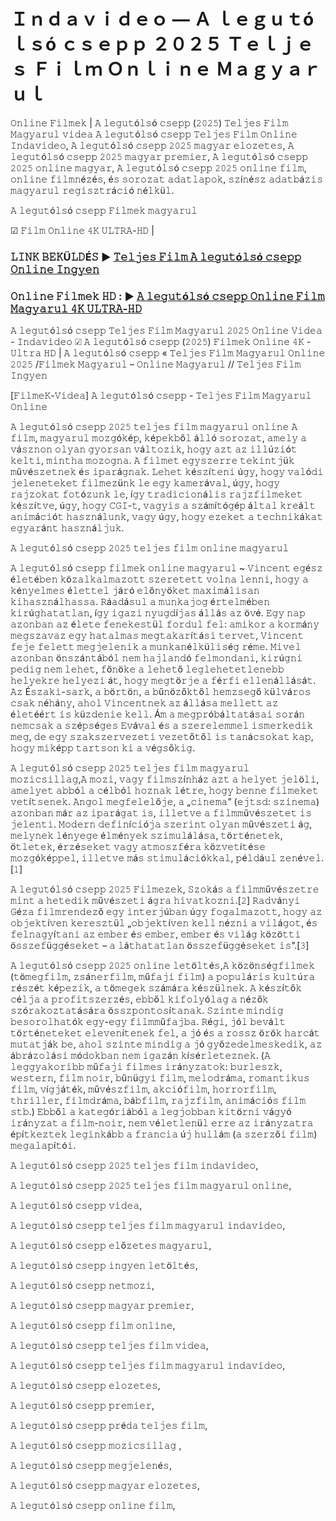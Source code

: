 # Ｉｎｄａｖｉｄｅｏ — Ａ ｌｅｇｕｔóｌｓó ｃｓｅｐｐ ２０２５ Ｔｅｌｊｅｓ Ｆｉｌｍ Ｏｎｌｉｎｅ Ｍａｇｙａｒｕｌ

𝙾𝚗𝚕𝚒𝚗𝚎 𝙵𝚒𝚕𝚖𝚎𝚔 | 𝙰 𝚕𝚎𝚐𝚞𝚝ó𝚕𝚜ó 𝚌𝚜𝚎𝚙𝚙 (𝟸𝟶𝟸𝟻) 𝚃𝚎𝚕𝚓𝚎𝚜 𝙵𝚒𝚕𝚖 𝙼𝚊𝚐𝚢𝚊𝚛𝚞𝚕 𝚟𝚒𝚍𝚎𝚊 𝙰 𝚕𝚎𝚐𝚞𝚝ó𝚕𝚜ó 𝚌𝚜𝚎𝚙𝚙 𝚃𝚎𝚕𝚓𝚎𝚜 𝙵𝚒𝚕𝚖 𝙾𝚗𝚕𝚒𝚗𝚎 𝙸𝚗𝚍𝚊𝚟𝚒𝚍𝚎𝚘, 𝙰 𝚕𝚎𝚐𝚞𝚝ó𝚕𝚜ó 𝚌𝚜𝚎𝚙𝚙 𝟸𝟶𝟸𝟻 𝚖𝚊𝚐𝚢𝚊𝚛 𝚎𝚕𝚘𝚣𝚎𝚝𝚎𝚜, 𝙰 𝚕𝚎𝚐𝚞𝚝ó𝚕𝚜ó 𝚌𝚜𝚎𝚙𝚙 𝟸𝟶𝟸𝟻 𝚖𝚊𝚐𝚢𝚊𝚛 𝚙𝚛𝚎𝚖𝚒𝚎𝚛, 𝙰 𝚕𝚎𝚐𝚞𝚝ó𝚕𝚜ó 𝚌𝚜𝚎𝚙𝚙 𝟸𝟶𝟸𝟻 𝚘𝚗𝚕𝚒𝚗𝚎 𝚖𝚊𝚐𝚢𝚊𝚛, 𝙰 𝚕𝚎𝚐𝚞𝚝ó𝚕𝚜ó 𝚌𝚜𝚎𝚙𝚙 𝟸𝟶𝟸𝟻 𝚘𝚗𝚕𝚒𝚗𝚎 𝚏𝚒𝚕𝚖, 𝚘𝚗𝚕𝚒𝚗𝚎 𝚏𝚒𝚕𝚖𝚗é𝚣é𝚜, é𝚜 𝚜𝚘𝚛𝚘𝚣𝚊𝚝 𝚊𝚍𝚊𝚝𝚕𝚊𝚙𝚘𝚔, 𝚜𝚣í𝚗é𝚜𝚣 𝚊𝚍𝚊𝚝𝚋á𝚣𝚒𝚜 𝚖𝚊𝚐𝚢𝚊𝚛𝚞𝚕 𝚛𝚎𝚐𝚒𝚜𝚣𝚝𝚛á𝚌𝚒ó 𝚗é𝚕𝚔ü𝚕.

𝙰 𝚕𝚎𝚐𝚞𝚝ó𝚕𝚜ó 𝚌𝚜𝚎𝚙𝚙 𝙵𝚒𝚕𝚖𝚎𝚔 𝚖𝚊𝚐𝚢𝚊𝚛𝚞𝚕

☑ 𝙵𝚒𝚕𝚖 𝙾𝚗𝚕𝚒𝚗𝚎 𝟺𝙺 𝚄𝙻𝚃𝚁𝙰-𝙷𝙳 |

### 𝙻𝙸𝙽𝙺 𝙱𝙴𝙺Ü𝙻𝙳É𝚂 ▶️ [𝚃𝚎𝚕𝚓𝚎𝚜 𝙵𝚒𝚕𝚖 𝙰 𝚕𝚎𝚐𝚞𝚝ó𝚕𝚜ó 𝚌𝚜𝚎𝚙𝚙 𝙾𝚗𝚕𝚒𝚗𝚎 𝙸𝚗𝚐𝚢𝚎𝚗](https://t.co/NL65qISlHY)

### 𝙾𝚗𝚕𝚒𝚗𝚎 𝙵𝚒𝚕𝚖𝚎𝚔 𝙷𝙳 : ▶️ [𝙰 𝚕𝚎𝚐𝚞𝚝ó𝚕𝚜ó 𝚌𝚜𝚎𝚙𝚙 𝙾𝚗𝚕𝚒𝚗𝚎 𝙵𝚒𝚕𝚖 𝙼𝚊𝚐𝚢𝚊𝚛𝚞𝚕 𝟺𝙺 𝚄𝙻𝚃𝚁𝙰-𝙷𝙳](https://t.co/NL65qISlHY)

𝙰 𝚕𝚎𝚐𝚞𝚝ó𝚕𝚜ó 𝚌𝚜𝚎𝚙𝚙 𝚃𝚎𝚕𝚓𝚎𝚜 𝙵𝚒𝚕𝚖 𝙼𝚊𝚐𝚢𝚊𝚛𝚞𝚕 𝟸𝟶𝟸𝟻 𝙾𝚗𝚕𝚒𝚗𝚎 𝚅𝚒𝚍𝚎𝚊 - 𝙸𝚗𝚍𝚊𝚟𝚒𝚍𝚎𝚘 ☑ 𝙰 𝚕𝚎𝚐𝚞𝚝ó𝚕𝚜ó 𝚌𝚜𝚎𝚙𝚙 (𝟸𝟶𝟸𝟻) 𝙵𝚒𝚕𝚖𝚎𝚔 𝙾𝚗𝚕𝚒𝚗𝚎 𝟺𝙺 - 𝚄𝚕𝚝𝚛𝚊 𝙷𝙳 | 𝙰 𝚕𝚎𝚐𝚞𝚝ó𝚕𝚜ó 𝚌𝚜𝚎𝚙𝚙 « 𝚃𝚎𝚕𝚓𝚎𝚜 𝙵𝚒𝚕𝚖 𝙼𝚊𝚐𝚢𝚊𝚛𝚞𝚕 𝙾𝚗𝚕𝚒𝚗𝚎 𝟸𝟶𝟸𝟻 /𝙵𝚒𝚕𝚖𝚎𝚔 𝙼𝚊𝚐𝚢𝚊𝚛𝚞𝚕 – 𝙾𝚗𝚕𝚒𝚗𝚎 𝙼𝚊𝚐𝚢𝚊𝚛𝚞𝚕 // 𝚃𝚎𝚕𝚓𝚎𝚜 𝙵𝚒𝚕𝚖 𝙸𝚗𝚐𝚢𝚎𝚗

[𝙵𝚒𝚕𝚖𝚎𝙺-𝚅𝚒𝚍𝚎𝚊] 𝙰 𝚕𝚎𝚐𝚞𝚝ó𝚕𝚜ó 𝚌𝚜𝚎𝚙𝚙 - 𝚃𝚎𝚕𝚓𝚎𝚜 𝙵𝚒𝚕𝚖 𝙼𝚊𝚐𝚢𝚊𝚛𝚞𝚕 𝙾𝚗𝚕𝚒𝚗𝚎

𝙰 𝚕𝚎𝚐𝚞𝚝ó𝚕𝚜ó 𝚌𝚜𝚎𝚙𝚙 𝟸𝟶𝟸𝟻 𝚝𝚎𝚕𝚓𝚎𝚜 𝚏𝚒𝚕𝚖 𝚖𝚊𝚐𝚢𝚊𝚛𝚞𝚕 𝚘𝚗𝚕𝚒𝚗𝚎 𝙰 𝚏𝚒𝚕𝚖, 𝚖𝚊𝚐𝚢𝚊𝚛𝚞𝚕 𝚖𝚘𝚣𝚐ó𝚔é𝚙, 𝚔é𝚙𝚎𝚔𝚋ő𝚕 á𝚕𝚕ó 𝚜𝚘𝚛𝚘𝚣𝚊𝚝, 𝚊𝚖𝚎𝚕𝚢 𝚊 𝚟á𝚜𝚣𝚗𝚘𝚗 𝚘𝚕𝚢𝚊𝚗 𝚐𝚢𝚘𝚛𝚜𝚊𝚗 𝚟á𝚕𝚝𝚘𝚣𝚒𝚔, 𝚑𝚘𝚐𝚢 𝚊𝚣𝚝 𝚊𝚣 𝚒𝚕𝚕ú𝚣𝚒ó𝚝 𝚔𝚎𝚕𝚝𝚒, 𝚖𝚒𝚗𝚝𝚑𝚊 𝚖𝚘𝚣𝚘𝚐𝚗𝚊. 𝙰 𝚏𝚒𝚕𝚖𝚎𝚝 𝚎𝚐𝚢𝚜𝚣𝚎𝚛𝚛𝚎 𝚝𝚎𝚔𝚒𝚗𝚝𝚓ü𝚔 𝚖ű𝚟é𝚜𝚣𝚎𝚝𝚗𝚎𝚔 é𝚜 𝚒𝚙𝚊𝚛á𝚐𝚗𝚊𝚔. 𝙻𝚎𝚑𝚎𝚝 𝚔é𝚜𝚣í𝚝𝚎𝚗𝚒 ú𝚐𝚢, 𝚑𝚘𝚐𝚢 𝚟𝚊𝚕ó𝚍𝚒 𝚓𝚎𝚕𝚎𝚗𝚎𝚝𝚎𝚔𝚎𝚝 𝚏𝚒𝚕𝚖𝚎𝚣ü𝚗𝚔 𝚕𝚎 𝚎𝚐𝚢 𝚔𝚊𝚖𝚎𝚛á𝚟𝚊𝚕, ú𝚐𝚢, 𝚑𝚘𝚐𝚢 𝚛𝚊𝚓𝚣𝚘𝚔𝚊𝚝 𝚏𝚘𝚝ó𝚣𝚞𝚗𝚔 𝚕𝚎, í𝚐𝚢 𝚝𝚛𝚊𝚍𝚒𝚌𝚒𝚘𝚗á𝚕𝚒𝚜 𝚛𝚊𝚓𝚣𝚏𝚒𝚕𝚖𝚎𝚔𝚎𝚝 𝚔é𝚜𝚣í𝚝𝚟𝚎, ú𝚐𝚢, 𝚑𝚘𝚐𝚢 𝙲𝙶𝙸-𝚝, 𝚟𝚊𝚐𝚢𝚒𝚜 𝚊 𝚜𝚣á𝚖í𝚝ó𝚐é𝚙 á𝚕𝚝𝚊𝚕 𝚔𝚛𝚎á𝚕𝚝 𝚊𝚗𝚒𝚖á𝚌𝚒ó𝚝 𝚑𝚊𝚜𝚣𝚗á𝚕𝚞𝚗𝚔, 𝚟𝚊𝚐𝚢 ú𝚐𝚢, 𝚑𝚘𝚐𝚢 𝚎𝚣𝚎𝚔𝚎𝚝 𝚊 𝚝𝚎𝚌𝚑𝚗𝚒𝚔á𝚔𝚊𝚝 𝚎𝚐𝚢𝚊𝚛á𝚗𝚝 𝚑𝚊𝚜𝚣𝚗á𝚕𝚓𝚞𝚔.

𝙰 𝚕𝚎𝚐𝚞𝚝ó𝚕𝚜ó 𝚌𝚜𝚎𝚙𝚙 𝟸𝟶𝟸𝟻 𝚝𝚎𝚕𝚓𝚎𝚜 𝚏𝚒𝚕𝚖 𝚘𝚗𝚕𝚒𝚗𝚎 𝚖𝚊𝚐𝚢𝚊𝚛𝚞𝚕

𝙰 𝚕𝚎𝚐𝚞𝚝ó𝚕𝚜ó 𝚌𝚜𝚎𝚙𝚙 𝚏𝚒𝚕𝚖𝚎𝚔 𝚘𝚗𝚕𝚒𝚗𝚎 𝚖𝚊𝚐𝚢𝚊𝚛𝚞𝚕 ~ 𝚅𝚒𝚗𝚌𝚎𝚗𝚝 𝚎𝚐é𝚜𝚣 é𝚕𝚎𝚝é𝚋𝚎𝚗 𝚔ö𝚣𝚊𝚕𝚔𝚊𝚕𝚖𝚊𝚣𝚘𝚝𝚝 𝚜𝚣𝚎𝚛𝚎𝚝𝚎𝚝𝚝 𝚟𝚘𝚕𝚗𝚊 𝚕𝚎𝚗𝚗𝚒, 𝚑𝚘𝚐𝚢 𝚊 𝚔é𝚗𝚢𝚎𝚕𝚖𝚎𝚜 é𝚕𝚎𝚝𝚝𝚎𝚕 𝚓á𝚛ó 𝚎𝚕ő𝚗𝚢ö𝚔𝚎𝚝 𝚖𝚊𝚡𝚒𝚖á𝚕𝚒𝚜𝚊𝚗 𝚔𝚒𝚑𝚊𝚜𝚣𝚗á𝚕𝚑𝚊𝚜𝚜𝚊. 𝚁á𝚊𝚍á𝚜𝚞𝚕 𝚊 𝚖𝚞𝚗𝚔𝚊𝚓𝚘𝚐 é𝚛𝚝𝚎𝚕𝚖é𝚋𝚎𝚗 𝚔𝚒𝚛ú𝚐𝚑𝚊𝚝𝚊𝚝𝚕𝚊𝚗, í𝚐𝚢 𝚒𝚐𝚊𝚣𝚒 𝚗𝚢𝚞𝚐𝚍í𝚓𝚊𝚜 á𝚕𝚕á𝚜 𝚊𝚣 ö𝚟é. 𝙴𝚐𝚢 𝚗𝚊𝚙 𝚊𝚣𝚘𝚗𝚋𝚊𝚗 𝚊𝚣 é𝚕𝚎𝚝𝚎 𝚏𝚎𝚗𝚎𝚔𝚎𝚜𝚝ü𝚕 𝚏𝚘𝚛𝚍𝚞𝚕 𝚏𝚎𝚕: 𝚊𝚖𝚒𝚔𝚘𝚛 𝚊 𝚔𝚘𝚛𝚖á𝚗𝚢 𝚖𝚎𝚐𝚜𝚣𝚊𝚟𝚊𝚣 𝚎𝚐𝚢 𝚑𝚊𝚝𝚊𝚕𝚖𝚊𝚜 𝚖𝚎𝚐𝚝𝚊𝚔𝚊𝚛í𝚝á𝚜𝚒 𝚝𝚎𝚛𝚟𝚎𝚝, 𝚅𝚒𝚗𝚌𝚎𝚗𝚝 𝚏𝚎𝚓𝚎 𝚏𝚎𝚕𝚎𝚝𝚝 𝚖𝚎𝚐𝚓𝚎𝚕𝚎𝚗𝚒𝚔 𝚊 𝚖𝚞𝚗𝚔𝚊𝚗é𝚕𝚔ü𝚕𝚒𝚜é𝚐 𝚛é𝚖𝚎. 𝙼𝚒𝚟𝚎𝚕 𝚊𝚣𝚘𝚗𝚋𝚊𝚗 ö𝚗𝚜𝚣á𝚗𝚝á𝚋ó𝚕 𝚗𝚎𝚖 𝚑𝚊𝚓𝚕𝚊𝚗𝚍ó 𝚏𝚎𝚕𝚖𝚘𝚗𝚍𝚊𝚗𝚒, 𝚔𝚒𝚛ú𝚐𝚗𝚒 𝚙𝚎𝚍𝚒𝚐 𝚗𝚎𝚖 𝚕𝚎𝚑𝚎𝚝, 𝚏ő𝚗ö𝚔𝚎 𝚊 𝚕𝚎𝚑𝚎𝚝ő 𝚕𝚎𝚐𝚕𝚎𝚑𝚎𝚝𝚎𝚝𝚕𝚎𝚗𝚎𝚋𝚋 𝚑𝚎𝚕𝚢𝚎𝚔𝚛𝚎 𝚑𝚎𝚕𝚢𝚎𝚣𝚒 á𝚝, 𝚑𝚘𝚐𝚢 𝚖𝚎𝚐𝚝ö𝚛𝚓𝚎 𝚊 𝚏é𝚛𝚏𝚒 𝚎𝚕𝚕𝚎𝚗á𝚕𝚕á𝚜á𝚝. 𝙰𝚣 É𝚜𝚣𝚊𝚔𝚒-𝚜𝚊𝚛𝚔, 𝚊 𝚋ö𝚛𝚝ö𝚗, 𝚊 𝚋ű𝚗ö𝚣ő𝚔𝚝ő𝚕 𝚑𝚎𝚖𝚣𝚜𝚎𝚐ő 𝚔ü𝚕𝚟á𝚛𝚘𝚜 𝚌𝚜𝚊𝚔 𝚗é𝚑á𝚗𝚢, 𝚊𝚑𝚘𝚕 𝚅𝚒𝚗𝚌𝚎𝚗𝚝𝚗𝚎𝚔 𝚊𝚣 á𝚕𝚕á𝚜𝚊 𝚖𝚎𝚕𝚕𝚎𝚝𝚝 𝚊𝚣 é𝚕𝚎𝚝éé𝚛𝚝 𝚒𝚜 𝚔ü𝚣𝚍𝚎𝚗𝚒𝚎 𝚔𝚎𝚕𝚕. Á𝚖 𝚊 𝚖𝚎𝚐𝚙𝚛ó𝚋á𝚕𝚝𝚊𝚝á𝚜𝚊𝚒 𝚜𝚘𝚛á𝚗 𝚗𝚎𝚖𝚌𝚜𝚊𝚔 𝚊 𝚜𝚣é𝚙𝚜é𝚐𝚎𝚜 𝙴𝚟á𝚟𝚊𝚕 é𝚜 𝚊 𝚜𝚣𝚎𝚛𝚎𝚕𝚎𝚖𝚖𝚎𝚕 𝚒𝚜𝚖𝚎𝚛𝚔𝚎𝚍𝚒𝚔 𝚖𝚎𝚐, 𝚍𝚎 𝚎𝚐𝚢 𝚜𝚣𝚊𝚔𝚜𝚣𝚎𝚛𝚟𝚎𝚣𝚎𝚝𝚒 𝚟𝚎𝚣𝚎𝚝ő𝚝ő𝚕 𝚒𝚜 𝚝𝚊𝚗á𝚌𝚜𝚘𝚔𝚊𝚝 𝚔𝚊𝚙, 𝚑𝚘𝚐𝚢 𝚖𝚒𝚔é𝚙𝚙 𝚝𝚊𝚛𝚝𝚜𝚘𝚗 𝚔𝚒 𝚊 𝚟é𝚐𝚜ő𝚔𝚒𝚐.

𝙰 𝚕𝚎𝚐𝚞𝚝ó𝚕𝚜ó 𝚌𝚜𝚎𝚙𝚙 𝟸𝟶𝟸𝟻 𝚝𝚎𝚕𝚓𝚎𝚜 𝚏𝚒𝚕𝚖 𝚖𝚊𝚐𝚢𝚊𝚛𝚞𝚕 𝚖𝚘𝚣𝚒𝚌𝚜𝚒𝚕𝚕𝚊𝚐,𝙰 𝚖𝚘𝚣𝚒, 𝚟𝚊𝚐𝚢 𝚏𝚒𝚕𝚖𝚜𝚣í𝚗𝚑á𝚣 𝚊𝚣𝚝 𝚊 𝚑𝚎𝚕𝚢𝚎𝚝 𝚓𝚎𝚕ö𝚕𝚒, 𝚊𝚖𝚎𝚕𝚢𝚎𝚝 𝚊𝚋𝚋ó𝚕 𝚊 𝚌é𝚕𝚋ó𝚕 𝚑𝚘𝚣𝚗𝚊𝚔 𝚕é𝚝𝚛𝚎, 𝚑𝚘𝚐𝚢 𝚋𝚎𝚗𝚗𝚎 𝚏𝚒𝚕𝚖𝚎𝚔𝚎𝚝 𝚟𝚎𝚝í𝚝𝚜𝚎𝚗𝚎𝚔. 𝙰𝚗𝚐𝚘𝚕 𝚖𝚎𝚐𝚏𝚎𝚕𝚎𝚕ő𝚓𝚎, 𝚊 „𝚌𝚒𝚗𝚎𝚖𝚊” (𝚎𝚓𝚝𝚜𝚍: 𝚜𝚣𝚒𝚗𝚎𝚖𝚊) 𝚊𝚣𝚘𝚗𝚋𝚊𝚗 𝚖á𝚛 𝚊𝚣 𝚒𝚙𝚊𝚛á𝚐𝚊𝚝 𝚒𝚜, 𝚒𝚕𝚕𝚎𝚝𝚟𝚎 𝚊 𝚏𝚒𝚕𝚖𝚖ű𝚟é𝚜𝚣𝚎𝚝𝚎𝚝 𝚒𝚜 𝚓𝚎𝚕𝚎𝚗𝚝𝚒. 𝙼𝚘𝚍𝚎𝚛𝚗 𝚍𝚎𝚏𝚒𝚗í𝚌𝚒ó𝚓𝚊 𝚜𝚣𝚎𝚛𝚒𝚗𝚝 𝚘𝚕𝚢𝚊𝚗 𝚖ű𝚟é𝚜𝚣𝚎𝚝𝚒 á𝚐, 𝚖𝚎𝚕𝚢𝚗𝚎𝚔 𝚕é𝚗𝚢𝚎𝚐𝚎 é𝚕𝚖é𝚗𝚢𝚎𝚔 𝚜𝚣𝚒𝚖𝚞𝚕á𝚕á𝚜𝚊, 𝚝ö𝚛𝚝é𝚗𝚎𝚝𝚎𝚔, ö𝚝𝚕𝚎𝚝𝚎𝚔, é𝚛𝚣é𝚜𝚎𝚔𝚎𝚝 𝚟𝚊𝚐𝚢 𝚊𝚝𝚖𝚘𝚜𝚣𝚏é𝚛𝚊 𝚔ö𝚣𝚟𝚎𝚝í𝚝é𝚜𝚎 𝚖𝚘𝚣𝚐ó𝚔é𝚙𝚙𝚎𝚕, 𝚒𝚕𝚕𝚎𝚝𝚟𝚎 𝚖á𝚜 𝚜𝚝𝚒𝚖𝚞𝚕á𝚌𝚒ó𝚔𝚔𝚊𝚕, 𝚙é𝚕𝚍á𝚞𝚕 𝚣𝚎𝚗é𝚟𝚎𝚕.[𝟷]

𝙰 𝚕𝚎𝚐𝚞𝚝ó𝚕𝚜ó 𝚌𝚜𝚎𝚙𝚙 𝟸𝟶𝟸𝟻 𝙵𝚒𝚕𝚖𝚎𝚣𝚎𝚔, 𝚂𝚣𝚘𝚔á𝚜 𝚊 𝚏𝚒𝚕𝚖𝚖ű𝚟é𝚜𝚣𝚎𝚝𝚛𝚎 𝚖𝚒𝚗𝚝 𝚊 𝚑𝚎𝚝𝚎𝚍𝚒𝚔 𝚖ű𝚟é𝚜𝚣𝚎𝚝𝚒 á𝚐𝚛𝚊 𝚑𝚒𝚟𝚊𝚝𝚔𝚘𝚣𝚗𝚒.[𝟸] 𝚁𝚊𝚍𝚟á𝚗𝚢𝚒 𝙶é𝚣𝚊 𝚏𝚒𝚕𝚖𝚛𝚎𝚗𝚍𝚎𝚣ő 𝚎𝚐𝚢 𝚒𝚗𝚝𝚎𝚛𝚓ú𝚋𝚊𝚗 ú𝚐𝚢 𝚏𝚘𝚐𝚊𝚕𝚖𝚊𝚣𝚘𝚝𝚝, 𝚑𝚘𝚐𝚢 𝚊𝚣 𝚘𝚋𝚓𝚎𝚔𝚝í𝚟𝚎𝚗 𝚔𝚎𝚛𝚎𝚜𝚣𝚝ü𝚕 „𝚘𝚋𝚓𝚎𝚔𝚝í𝚟𝚎𝚗 𝚔𝚎𝚕𝚕 𝚗é𝚣𝚗𝚒 𝚊 𝚟𝚒𝚕á𝚐𝚘𝚝, é𝚜 𝚏𝚎𝚕𝚗𝚊𝚐𝚢í𝚝𝚊𝚗𝚒 𝚊𝚣 𝚎𝚖𝚋𝚎𝚛 é𝚜 𝚎𝚖𝚋𝚎𝚛, 𝚎𝚖𝚋𝚎𝚛 é𝚜 𝚟𝚒𝚕á𝚐 𝚔ö𝚣ö𝚝𝚝𝚒 ö𝚜𝚜𝚣𝚎𝚏ü𝚐𝚐é𝚜𝚎𝚔𝚎𝚝 – 𝚊 𝚕á𝚝𝚑𝚊𝚝𝚊𝚝𝚕𝚊𝚗 ö𝚜𝚜𝚣𝚎𝚏ü𝚐𝚐é𝚜𝚎𝚔𝚎𝚝 𝚒𝚜”.[𝟹]

𝙰 𝚕𝚎𝚐𝚞𝚝ó𝚕𝚜ó 𝚌𝚜𝚎𝚙𝚙 𝟸𝟶𝟸𝟻 𝚘𝚗𝚕𝚒𝚗𝚎 𝚕𝚎𝚝ö𝚕𝚝é𝚜,𝙰 𝚔ö𝚣ö𝚗𝚜é𝚐𝚏𝚒𝚕𝚖𝚎𝚔 (𝚝ö𝚖𝚎𝚐𝚏𝚒𝚕𝚖, 𝚣𝚜á𝚗𝚎𝚛𝚏𝚒𝚕𝚖, 𝚖ű𝚏𝚊𝚓𝚒 𝚏𝚒𝚕𝚖) 𝚊 𝚙𝚘𝚙𝚞𝚕á𝚛𝚒𝚜 𝚔𝚞𝚕𝚝ú𝚛𝚊 𝚛é𝚜𝚣é𝚝 𝚔é𝚙𝚎𝚣𝚒𝚔, 𝚊 𝚝ö𝚖𝚎𝚐𝚎𝚔 𝚜𝚣á𝚖á𝚛𝚊 𝚔é𝚜𝚣ü𝚕𝚗𝚎𝚔. 𝙰 𝚔é𝚜𝚣í𝚝ő𝚔 𝚌é𝚕𝚓𝚊 𝚊 𝚙𝚛𝚘𝚏𝚒𝚝𝚜𝚣𝚎𝚛𝚣é𝚜, 𝚎𝚋𝚋ő𝚕 𝚔𝚒𝚏𝚘𝚕𝚢ó𝚕𝚊𝚐 𝚊 𝚗é𝚣ő𝚔 𝚜𝚣ó𝚛𝚊𝚔𝚘𝚣𝚝𝚊𝚝á𝚜á𝚛𝚊 ö𝚜𝚜𝚣𝚙𝚘𝚗𝚝𝚘𝚜í𝚝𝚊𝚗𝚊𝚔. 𝚂𝚣𝚒𝚗𝚝𝚎 𝚖𝚒𝚗𝚍𝚒𝚐 𝚋𝚎𝚜𝚘𝚛𝚘𝚕𝚑𝚊𝚝ó𝚔 𝚎𝚐𝚢-𝚎𝚐𝚢 𝚏𝚒𝚕𝚖𝚖ű𝚏𝚊𝚓𝚋𝚊. 𝚁é𝚐𝚒, 𝚓ó𝚕 𝚋𝚎𝚟á𝚕𝚝 𝚝ö𝚛𝚝é𝚗𝚎𝚝𝚎𝚔𝚎𝚝 𝚎𝚕𝚎𝚟𝚎𝚗í𝚝𝚎𝚗𝚎𝚔 𝚏𝚎𝚕, 𝚊 𝚓ó é𝚜 𝚊 𝚛𝚘𝚜𝚜𝚣 ö𝚛ö𝚔 𝚑𝚊𝚛𝚌á𝚝 𝚖𝚞𝚝𝚊𝚝𝚓á𝚔 𝚋𝚎, 𝚊𝚑𝚘𝚕 𝚜𝚣𝚒𝚗𝚝𝚎 𝚖𝚒𝚗𝚍𝚒𝚐 𝚊 𝚓ó 𝚐𝚢ő𝚣𝚎𝚍𝚎𝚕𝚖𝚎𝚜𝚔𝚎𝚍𝚒𝚔, 𝚊𝚣 á𝚋𝚛á𝚣𝚘𝚕á𝚜𝚒 𝚖ó𝚍𝚘𝚔𝚋𝚊𝚗 𝚗𝚎𝚖 𝚒𝚐𝚊𝚣á𝚗 𝚔í𝚜é𝚛𝚕𝚎𝚝𝚎𝚣𝚗𝚎𝚔. (𝙰 𝚕𝚎𝚐𝚐𝚢𝚊𝚔𝚘𝚛𝚒𝚋𝚋 𝚖ű𝚏𝚊𝚓𝚒 𝚏𝚒𝚕𝚖𝚎𝚜 𝚒𝚛á𝚗𝚢𝚣𝚊𝚝𝚘𝚔: 𝚋𝚞𝚛𝚕𝚎𝚜𝚣𝚔, 𝚠𝚎𝚜𝚝𝚎𝚛𝚗, 𝚏𝚒𝚕𝚖 𝚗𝚘𝚒𝚛, 𝚋ű𝚗ü𝚐𝚢𝚒 𝚏𝚒𝚕𝚖, 𝚖𝚎𝚕𝚘𝚍𝚛á𝚖𝚊, 𝚛𝚘𝚖𝚊𝚗𝚝𝚒𝚔𝚞𝚜 𝚏𝚒𝚕𝚖, 𝚟í𝚐𝚓á𝚝é𝚔, 𝚖ű𝚟é𝚜𝚣𝚏𝚒𝚕𝚖, 𝚊𝚔𝚌𝚒ó𝚏𝚒𝚕𝚖, 𝚑𝚘𝚛𝚛𝚘𝚛𝚏𝚒𝚕𝚖, 𝚝𝚑𝚛𝚒𝚕𝚕𝚎𝚛, 𝚏𝚒𝚕𝚖𝚍𝚛á𝚖𝚊, 𝚋á𝚋𝚏𝚒𝚕𝚖, 𝚛𝚊𝚓𝚣𝚏𝚒𝚕𝚖, 𝚊𝚗𝚒𝚖á𝚌𝚒ó𝚜 𝚏𝚒𝚕𝚖 𝚜𝚝𝚋.) 𝙴𝚋𝚋ő𝚕 𝚊 𝚔𝚊𝚝𝚎𝚐ó𝚛𝚒á𝚋ó𝚕 𝚊 𝚕𝚎𝚐𝚓𝚘𝚋𝚋𝚊𝚗 𝚔𝚒𝚝ö𝚛𝚗𝚒 𝚟á𝚐𝚢ó 𝚒𝚛á𝚗𝚢𝚣𝚊𝚝 𝚊 𝚏𝚒𝚕𝚖-𝚗𝚘𝚒𝚛, 𝚗𝚎𝚖 𝚟é𝚕𝚎𝚝𝚕𝚎𝚗ü𝚕 𝚎𝚛𝚛𝚎 𝚊𝚣 𝚒𝚛á𝚗𝚢𝚣𝚊𝚝𝚛𝚊 é𝚙í𝚝𝚔𝚎𝚣𝚝𝚎𝚔 𝚕𝚎𝚐𝚒𝚗𝚔á𝚋𝚋 𝚊 𝚏𝚛𝚊𝚗𝚌𝚒𝚊 ú𝚓 𝚑𝚞𝚕𝚕á𝚖 (𝚊 𝚜𝚣𝚎𝚛𝚣ő𝚒 𝚏𝚒𝚕𝚖) 𝚖𝚎𝚐𝚊𝚕𝚊𝚙í𝚝ó𝚒.

𝙰 𝚕𝚎𝚐𝚞𝚝ó𝚕𝚜ó 𝚌𝚜𝚎𝚙𝚙 𝟸𝟶𝟸𝟻 𝚝𝚎𝚕𝚓𝚎𝚜 𝚏𝚒𝚕𝚖 𝚒𝚗𝚍𝚊𝚟𝚒𝚍𝚎𝚘,

𝙰 𝚕𝚎𝚐𝚞𝚝ó𝚕𝚜ó 𝚌𝚜𝚎𝚙𝚙 𝟸𝟶𝟸𝟻 𝚝𝚎𝚕𝚓𝚎𝚜 𝚏𝚒𝚕𝚖 𝚖𝚊𝚐𝚢𝚊𝚛𝚞𝚕 𝚘𝚗𝚕𝚒𝚗𝚎,

𝙰 𝚕𝚎𝚐𝚞𝚝ó𝚕𝚜ó 𝚌𝚜𝚎𝚙𝚙 𝚟𝚒𝚍𝚎𝚊,

𝙰 𝚕𝚎𝚐𝚞𝚝ó𝚕𝚜ó 𝚌𝚜𝚎𝚙𝚙 𝚝𝚎𝚕𝚓𝚎𝚜 𝚏𝚒𝚕𝚖 𝚖𝚊𝚐𝚢𝚊𝚛𝚞𝚕 𝚒𝚗𝚍𝚊𝚟𝚒𝚍𝚎𝚘,

𝙰 𝚕𝚎𝚐𝚞𝚝ó𝚕𝚜ó 𝚌𝚜𝚎𝚙𝚙 𝚎𝚕ő𝚣𝚎𝚝𝚎𝚜 𝚖𝚊𝚐𝚢𝚊𝚛𝚞𝚕,

𝙰 𝚕𝚎𝚐𝚞𝚝ó𝚕𝚜ó 𝚌𝚜𝚎𝚙𝚙 𝚒𝚗𝚐𝚢𝚎𝚗 𝚕𝚎𝚝ö𝚕𝚝é𝚜,

𝙰 𝚕𝚎𝚐𝚞𝚝ó𝚕𝚜ó 𝚌𝚜𝚎𝚙𝚙 𝚗𝚎𝚝𝚖𝚘𝚣𝚒,

𝙰 𝚕𝚎𝚐𝚞𝚝ó𝚕𝚜ó 𝚌𝚜𝚎𝚙𝚙 𝚖𝚊𝚐𝚢𝚊𝚛 𝚙𝚛𝚎𝚖𝚒𝚎𝚛,

𝙰 𝚕𝚎𝚐𝚞𝚝ó𝚕𝚜ó 𝚌𝚜𝚎𝚙𝚙 𝚏𝚒𝚕𝚖 𝚘𝚗𝚕𝚒𝚗𝚎,

𝙰 𝚕𝚎𝚐𝚞𝚝ó𝚕𝚜ó 𝚌𝚜𝚎𝚙𝚙 𝚝𝚎𝚕𝚓𝚎𝚜 𝚏𝚒𝚕𝚖 𝚟𝚒𝚍𝚎𝚊,

𝙰 𝚕𝚎𝚐𝚞𝚝ó𝚕𝚜ó 𝚌𝚜𝚎𝚙𝚙 𝚝𝚎𝚕𝚓𝚎𝚜 𝚏𝚒𝚕𝚖 𝚖𝚊𝚐𝚢𝚊𝚛𝚞𝚕 𝚒𝚗𝚍𝚊𝚟𝚒𝚍𝚎𝚘,

𝙰 𝚕𝚎𝚐𝚞𝚝ó𝚕𝚜ó 𝚌𝚜𝚎𝚙𝚙 𝚎𝚕𝚘𝚣𝚎𝚝𝚎𝚜,

𝙰 𝚕𝚎𝚐𝚞𝚝ó𝚕𝚜ó 𝚌𝚜𝚎𝚙𝚙 𝚙𝚛𝚎𝚖𝚒𝚎𝚛,

𝙰 𝚕𝚎𝚐𝚞𝚝ó𝚕𝚜ó 𝚌𝚜𝚎𝚙𝚙 𝚙𝚛é𝚍𝚊 𝚝𝚎𝚕𝚓𝚎𝚜 𝚏𝚒𝚕𝚖,

𝙰 𝚕𝚎𝚐𝚞𝚝ó𝚕𝚜ó 𝚌𝚜𝚎𝚙𝚙 𝚖𝚘𝚣𝚒𝚌𝚜𝚒𝚕𝚕𝚊𝚐 ,

𝙰 𝚕𝚎𝚐𝚞𝚝ó𝚕𝚜ó 𝚌𝚜𝚎𝚙𝚙 𝚖𝚎𝚐𝚓𝚎𝚕𝚎𝚗é𝚜,

𝙰 𝚕𝚎𝚐𝚞𝚝ó𝚕𝚜ó 𝚌𝚜𝚎𝚙𝚙 𝚖𝚊𝚐𝚢𝚊𝚛 𝚎𝚕𝚘𝚣𝚎𝚝𝚎𝚜,

𝙰 𝚕𝚎𝚐𝚞𝚝ó𝚕𝚜ó 𝚌𝚜𝚎𝚙𝚙 𝚘𝚗𝚕𝚒𝚗𝚎 𝚏𝚒𝚕𝚖,
